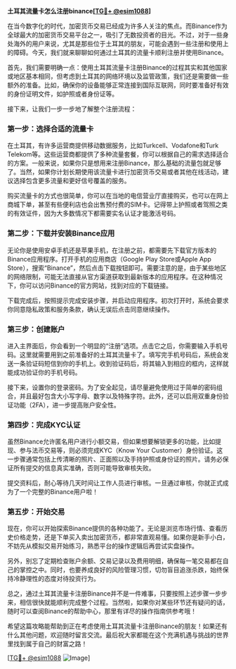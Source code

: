 **土耳其流量卡怎么注册binance[[TG💪+ @esim1088](https://t.me/s/esim1088)]**

在当今数字化的时代，加密货币交易已经成为许多人关注的焦点。而Binance作为全球最大的加密货币交易平台之一，吸引了无数投资者的目光。不过，对于一些身处海外的用户来说，尤其是那些位于土耳其的朋友，可能会遇到一些注册和使用上的障碍。今天，我们就来聊聊如何通过土耳其的流量卡顺利注册并使用Binance。

首先，我们需要明确一点：使用土耳其流量卡注册Binance的过程其实和其他国家或地区基本相同，但考虑到土耳其的网络环境以及监管政策，我们还是需要做一些额外的准备。比如，确保你的设备能够正常连接到国际互联网，同时要准备好有效的身份证明文件，如护照或者身份证等。

接下来，让我们一步一步地了解整个注册流程：

### 第一步：选择合适的流量卡

在土耳其，有许多运营商提供移动数据服务，比如Turkcell、Vodafone和Turk Telekom等。这些运营商都提供了多种流量套餐，你可以根据自己的需求选择适合的方案。一般来说，如果你只是想用来注册Binance，那么基础的流量包就足够了。当然，如果你计划长期使用该流量卡进行加密货币交易或者其他在线活动，建议选择包含更多流量和更好信号覆盖的服务。

购买流量卡的方式也很简单，你可以在当地的电信营业厅直接购买，也可以在网上商城下单，甚至有些便利店也会出售预付费的SIM卡。记得带上护照或者驾照之类的有效证件，因为大多数情况下都需要实名认证才能激活号码。

### 第二步：下载并安装Binance应用

无论你是使用安卓手机还是苹果手机，在注册之前，都需要先下载官方版本的Binance应用程序。打开手机的应用商店（Google Play Store或Apple App Store），搜索“Binance”，然后点击下载按钮即可。需要注意的是，由于某些地区的网络限制，可能无法直接从官方渠道获取到最新版本的应用程序。在这种情况下，你可以访问Binance的官方网站，找到对应的下载链接。

下载完成后，按照提示完成安装步骤，并启动应用程序。初次打开时，系统会要求你同意隐私政策和服务条款，确认无误后点击同意继续操作。

### 第三步：创建账户

进入主界面后，你会看到一个明显的“注册”选项。点击它之后，你需要输入手机号码。这里就需要用到之前准备好的土耳其流量卡了。填写完手机号码后，系统会发送一条验证码短信到你的手机上。收到验证码后，将其输入到相应的框内，这样就能成功验证你的手机号码。

接下来，设置你的登录密码。为了安全起见，请尽量避免使用过于简单的密码组合，并且最好包含大小写字母、数字以及特殊字符。此外，还可以启用双重身份验证功能（2FA），进一步提高账户安全性。

### 第四步：完成KYC认证

虽然Binance允许匿名用户进行小额交易，但如果想要解锁更多的功能，比如提现、参与法币交易等，则必须完成KYC（Know Your Customer）身份验证。这一步骤通常包括上传清晰的照片、正面照以及手持护照或身份证的照片。请务必保证所有提交的信息真实准确，否则可能导致审核失败。

提交资料后，耐心等待几天时间让工作人员进行审核。一旦通过审核，你就正式成为了一个完整的Binance用户啦！

### 第五步：开始交易

现在，你可以开始探索Binance提供的各种功能了。无论是浏览市场行情、查看历史价格走势，还是下单买入卖出加密货币，都非常直观易懂。如果你是新手小白，不妨先从模拟交易开始练习，熟悉平台的操作逻辑后再尝试实盘操作。

另外，别忘了定期检查账户余额、交易记录以及费用明细，确保每一笔交易都在自己的掌控之中。同时，也要养成良好的风险管理习惯，切勿盲目追涨杀跌，始终保持冷静理性的态度对待投资行为。

总之，通过土耳其流量卡注册Binance并不是一件难事，只要按照上述步骤一步步来，相信很快就能顺利完成整个过程。当然啦，如果你对某些环节还有疑问的话，随时可以查阅Binance的帮助中心，那里有详尽的操作指南供参考哦！

希望这篇攻略能帮助到正在考虑使用土耳其流量卡注册Binance的朋友！如果还有什么其他问题，欢迎随时留言交流。最后祝大家都能在这个充满机遇与挑战的世界里找到属于自己的财富之路！

[[TG💪+ @esim1088](https://t.me/s/esim1088) ![Image](https://i.postimg.cc/4NQfJmqS/Snipaste-2025-05-13-00-14-12.png)]